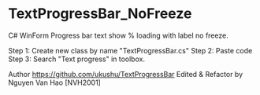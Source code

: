 # TextProgressBar_NoFreeze
C# WinForm Progress bar text show % loading with label no freeze.

Step 1: Create new class by name "TextProgressBar.cs"
Step 2: Paste code
Step 3: Search "Text progress" in toolbox.

Author https://github.com/ukushu/TextProgressBar
Edited & Refactor by Nguyen Van Hao [NVH2001]
